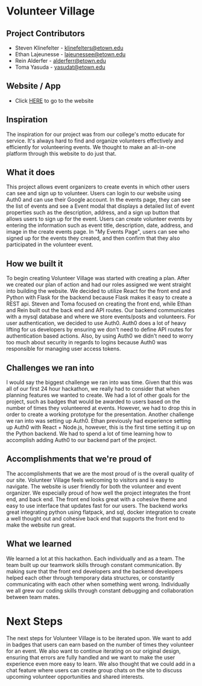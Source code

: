 # Volunteer Village

## Project Contributors

-   Steven Klinefelter - klinefelters@etown.edu
-   Ethan Lajeunesse - lajeunessee@etown.edu
-   Rein Alderfer - alderferr@etown.edu
-   Toma Yasuda - yasudat@etown.edu

## Website / App

-   Click [HERE](https://volunteervillage.co/) to go to the website

## Inspiration

The inspiration for our project was from our college's motto educate for service. It's always hard to find and organize volunteers effectively and efficiently for volunteering events. We thought to make an all-in-one platform through this website to do just that.

## What it does

This project allows event organizers to create events in which other users can see and sign up to volunteer. Users can login to our website using Auth0 and can use their Google account. In the events page, they can see the list of events and see a Event modal that displays a detailed list of event properties such as the description, address, and a sign up button that allows users to sign up for the event. Users can create volunteer events by entering the information such as event title, description, date, address, and image in the create events page. In "My Events Page", users can see who signed up for the events they created, and then confirm that they also participated in the volunteer event.

## How we built it

To begin creating Volunteer Village was started with creating a plan. After we created our plan of action and had our roles assigned we went straight into building the website. We decided to utilize React for the front end and Python with Flask for the backend because Flask makes it easy to create a REST api. Steven and Toma focused on creating the front end, while Ethan and Rein built out the back end and API routes. Our backend communicates with a mysql database and where we store events/posts and volunteers. For user authentication, we decided to use Auth0. Auth0 does a lot of heavy lifting for us developers by ensuring we don't need to define API routes for authentication based actions. Also, by using Auth0 we didn't need to worry too much about security in regards to logins because Auth0 was responsible for managing user access tokens.

## Challenges we ran into

I would say the biggest challenge we ran into was time. Given that this was all of our first 24 hour hackathon, we really had to consider that when planning features we wanted to create. We had a lot of other goals for the project, such as badges that would be awarded to users based on the number of times they volunteered at events. However, we had to drop this in order to create a working prototype for the presentation. Another challenge we ran into was setting up Auth0. Ethan previously had experience setting up Auth0 with React + Node.js, however, this is the first time setting it up on the Python backend. We had to spend a lot of time learning how to accomplish adding Auth0 to our backend part of the project.

## Accomplishments that we're proud of

The accomplishments that we are the most proud of is the overall quality of our site. Volunteer Village feels welcoming to visitors and is easy to navigate. The website is user friendly for both the volunteer and event organizer. We especially proud of how well the project integrates the front end, and back end. The front end looks great with a cohesive theme and easy to use interface that updates fast for our users. The backend works great integrating python using flatpack, and sql, docker integration to create a well thought out and cohesive back end that supports the front end to make the website run great.

## What we learned

We learned a lot at this hackathon. Each individually and as a team. The team built up our teamwork skills through constant communication. By making sure that the front end developers and the backend developers helped each other through temporary data structures, or constantly communicating with each other when something went wrong. Individually we all grew our coding skills through constant debugging and collaboration between team mates.

# Next Steps

The next steps for Volunteer Village is to be iterated upon. We want to add in badges that users can earn based on the number of times they volunteer for an event. We also want to continue iterating on our original design, ensuring that errors are fully handled and we want to make the user experience even more easy to learn. We also thought that we could add in a chat feature where users can create group chats on the site to discuss upcoming volunteer opportunities and shared interests.
